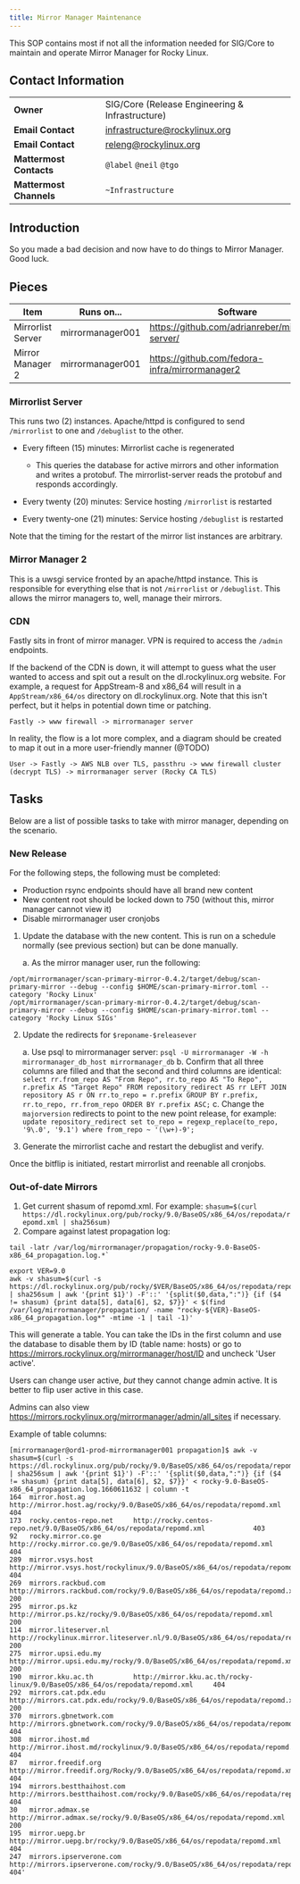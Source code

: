 ```yaml
---
title: Mirror Manager Maintenance
---
```


This SOP contains most if not all the information needed for SIG/Core to
maintain and operate Mirror Manager for Rocky Linux.

## Contact Information

| | |
| - | - |
| **Owner** | SIG/Core (Release Engineering & Infrastructure) |
| **Email Contact** | infrastructure@rockylinux.org |
| **Email Contact** | releng@rockylinux.org |
| **Mattermost Contacts** | `@label` `@neil` `@tgo` |
| **Mattermost Channels** | `~Infrastructure` |

## Introduction

So you made a bad decision and now have to do things to Mirror Manager. Good
luck.

## Pieces

| **Item**          | Runs on...       | Software                                          |
|-------------------|------------------|---------------------------------------------------|
| Mirrorlist Server | mirrormanager001 | https://github.com/adrianreber/mirrorlist-server/ |
| Mirror Manager 2  | mirrormanager001 | https://github.com/fedora-infra/mirrormanager2    |

### Mirrorlist Server

This runs two (2) instances. Apache/httpd is configured to send `/mirrorlist`
to one and `/debuglist` to the other.

* Every fifteen (15) minutes: Mirrorlist cache is regenerated

    * This queries the database for active mirrors and other information and writes a protobuf. The mirrorlist-server reads the protobuf and responds accordingly.

* Every twenty (20) minutes: Service hosting `/mirrorlist` is restarted
* Every twenty-one (21) minutes: Service hosting `/debuglist` is restarted

Note that the timing for the restart of the mirror list instances are arbitrary.

### Mirror Manager 2

This is a uwsgi service fronted by an apache/httpd instance. This is responsible
for everything else that is not `/mirrorlist` or `/debuglist`. This allows the
mirror managers to, well, manage their mirrors.

### CDN

Fastly sits in front of mirror manager. VPN is required to access the `/admin` endpoints.

If the backend of the CDN is down, it will attempt to guess what the user wanted to access and spit out a result on the dl.rockylinux.org website. For example, a request for AppStream-8 and x86_64 will result in a `AppStream/x86_64/os` directory on dl.rockylinux.org. Note that this isn't perfect, but it helps in potential down time or patching.

```
Fastly -> www firewall -> mirrormanager server
```

In reality, the flow is a lot more complex, and a diagram should be created to map it out in a more user-friendly manner (@TODO)

```
User -> Fastly -> AWS NLB over TLS, passthru -> www firewall cluster (decrypt TLS) -> mirrormanager server (Rocky CA TLS)
```

## Tasks

Below are a list of possible tasks to take with mirror manager, depending on the scenario.

### New Release

For the following steps, the following must be completed:

* Production rsync endpoints should have all brand new content
* New content root should be locked down to 750 (without this, mirror manager cannot view it)
* Disable mirrormanager user cronjobs

1. Update the database with the new content. This is run on a schedule normally (see previous section) but can be done manually.

    a. As the mirror manager user, run the following:

```
/opt/mirrormanager/scan-primary-mirror-0.4.2/target/debug/scan-primary-mirror --debug --config $HOME/scan-primary-mirror.toml --category 'Rocky Linux'
/opt/mirrormanager/scan-primary-mirror-0.4.2/target/debug/scan-primary-mirror --debug --config $HOME/scan-primary-mirror.toml --category 'Rocky Linux SIGs'
```

2. Update the redirects for `$reponame-$releasever`

    a. Use psql to mirrormanager server: `psql -U mirrormanager -W -h mirrormanager_db_host mirrormanager_db`
    b. Confirm that all three columns are filled and that the second and third columns are identical: `select rr.from_repo AS "From Repo", rr.to_repo AS "To Repo", r.prefix AS "Target Repo" FROM repository_redirect AS rr LEFT JOIN repository AS r ON rr.to_repo = r.prefix GROUP BY r.prefix, rr.to_repo, rr.from_repo ORDER BY r.prefix ASC;`
    c. Change the `majorversion` redirects to point to the new point release, for example: `update repository_redirect set to_repo = regexp_replace(to_repo, '9\.0', '9.1') where from_repo ~ '(\w+)-9';`

3. Generate the mirrorlist cache and restart the debuglist and verify.

Once the bitflip is initiated, restart mirrorlist and reenable all cronjobs.

### Out-of-date Mirrors

1. Get current shasum of repomd.xml. For example: `shasum=$(curl https://dl.rockylinux.org/pub/rocky/9.0/BaseOS/x86_64/os/repodata/repomd.xml | sha256sum)`
2. Compare against latest propagation log:

```
tail -latr /var/log/mirrormanager/propagation/rocky-9.0-BaseOS-x86_64_propagation.log.*`

export VER=9.0
awk -v shasum=$(curl -s https://dl.rockylinux.org/pub/rocky/$VER/BaseOS/x86_64/os/repodata/repomd.xml | sha256sum | awk '{print $1}') -F'::' '{split($0,data,":")} {if ($4 != shasum) {print data[5], data[6], $2, $7}}' < $(find /var/log/mirrormanager/propagation/ -name "rocky-${VER}-BaseOS-x86_64_propagation.log*" -mtime -1 | tail -1)'
```

This will generate a table. You can take the IDs in the first column and use the database to disable them by ID (table name: hosts) or go to https://mirrors.rockylinux.org/mirrormanager/host/ID and uncheck 'User active'.

Users can change user active, *but* they cannot change admin active. It is better to flip user active in this case.

Admins can also view https://mirrors.rockylinux.org/mirrormanager/admin/all_sites if necessary.

Example of table columns:

```
[mirrormanager@ord1-prod-mirrormanager001 propagation]$ awk -v shasum=$(curl -s https://dl.rockylinux.org/pub/rocky/9.0/BaseOS/x86_64/os/repodata/repomd.xml | sha256sum | awk '{print $1}') -F'::' '{split($0,data,":")} {if ($4 != shasum) {print data[5], data[6], $2, $7}}' < rocky-9.0-BaseOS-x86_64_propagation.log.1660611632 | column -t
164  mirror.host.ag            http://mirror.host.ag/rocky/9.0/BaseOS/x86_64/os/repodata/repomd.xml             404
173  rocky.centos-repo.net     http://rocky.centos-repo.net/9.0/BaseOS/x86_64/os/repodata/repomd.xml            403
92   rocky.mirror.co.ge        http://rocky.mirror.co.ge/9.0/BaseOS/x86_64/os/repodata/repomd.xml               404
289  mirror.vsys.host          http://mirror.vsys.host/rockylinux/9.0/BaseOS/x86_64/os/repodata/repomd.xml      404
269  mirrors.rackbud.com       http://mirrors.rackbud.com/rocky/9.0/BaseOS/x86_64/os/repodata/repomd.xml        200
295  mirror.ps.kz              http://mirror.ps.kz/rocky/9.0/BaseOS/x86_64/os/repodata/repomd.xml               200
114  mirror.liteserver.nl      http://rockylinux.mirror.liteserver.nl/9.0/BaseOS/x86_64/os/repodata/repomd.xml  200
275  mirror.upsi.edu.my        http://mirror.upsi.edu.my/rocky/9.0/BaseOS/x86_64/os/repodata/repomd.xml         200
190  mirror.kku.ac.th          http://mirror.kku.ac.th/rocky-linux/9.0/BaseOS/x86_64/os/repodata/repomd.xml     404
292  mirrors.cat.pdx.edu       http://mirrors.cat.pdx.edu/rocky/9.0/BaseOS/x86_64/os/repodata/repomd.xml        200
370  mirrors.gbnetwork.com     http://mirrors.gbnetwork.com/rocky/9.0/BaseOS/x86_64/os/repodata/repomd.xml      404
308  mirror.ihost.md           http://mirror.ihost.md/rockylinux/9.0/BaseOS/x86_64/os/repodata/repomd.xml       404
87   mirror.freedif.org        http://mirror.freedif.org/Rocky/9.0/BaseOS/x86_64/os/repodata/repomd.xml         404
194  mirrors.bestthaihost.com  http://mirrors.bestthaihost.com/rocky/9.0/BaseOS/x86_64/os/repodata/repomd.xml   404
30   mirror.admax.se           http://mirror.admax.se/rocky/9.0/BaseOS/x86_64/os/repodata/repomd.xml            200
195  mirror.uepg.br            http://mirror.uepg.br/rocky/9.0/BaseOS/x86_64/os/repodata/repomd.xml             404
247  mirrors.ipserverone.com   http://mirrors.ipserverone.com/rocky/9.0/BaseOS/x86_64/os/repodata/repomd.xml    404'
```
